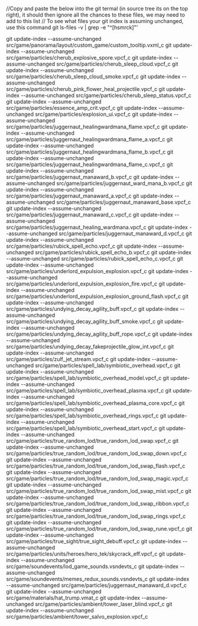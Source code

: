 //Copy and paste the below into the git termal (in source tree its on the top right), it should then ignore all the chances to these files, we may need to add to this list
// To see what files your git index is assuming unchanged, use this command    git ls-files -v | grep -e "^[hsmrck]"'

git update-index --assume-unchanged src/game/panorama/layout/custom_game/custom_tooltip.vxml_c
git update-index --assume-unchanged src/game/particles/cherub_explosive_spore.vpcf_c
git update-index --assume-unchanged src/game/particles/cherub_sleep_cloud.vpcf_c
git update-index --assume-unchanged src/game/particles/cherub_sleep_cloud_smoke.vpcf_c
git update-index --assume-unchanged src/game/particles/cherub_pink_flower_heal_projectile.vpcf_c
git update-index --assume-unchanged src/game/particles/cherub_sleep_status.vpcf_c
git update-index --assume-unchanged src/game/particles/essence_amp_crit.vpcf_c
git update-index --assume-unchanged src/game/particles/explosion_ui.vpcf_c
git update-index --assume-unchanged src/game/particles/juggernaut_healingwardmana_flame.vpcf_c
git update-index --assume-unchanged src/game/particles/juggernaut_healingwardmana_flame_a.vpcf_c
git update-index --assume-unchanged src/game/particles/juggernaut_healingwardmana_flame_b.vpcf_c
git update-index --assume-unchanged src/game/particles/juggernaut_healingwardmana_flame_c.vpcf_c
git update-index --assume-unchanged src/game/particles/juggernaut_manaward_b.vpcf_c
git update-index --assume-unchanged src/game/particles/juggernaut_ward_mana_b.vpcf_c
git update-index --assume-unchanged src/game/particles/juggernaut_manaward_a.vpcf_c
git update-index --assume-unchanged src/game/particles/juggernaut_manaward_base.vpcf_c
git update-index --assume-unchanged src/game/particles/juggernaut_manaward_c.vpcf_c
git update-index --assume-unchanged src/game/particles/juggernaut_healing_wardmana.vpcf_c
git update-index --assume-unchanged src/game/particles/juggernaut_manaward_d.vpcf_c
git update-index --assume-unchanged src/game/particles/rubick_spell_echo.vpcf_c
git update-index --assume-unchanged src/game/particles/rubick_spell_echo_b.vpcf_c
git update-index --assume-unchanged src/game/particles/rubick_spell_echo_c.vpcf_c
git update-index --assume-unchanged src/game/particles/underlord_expulsion_explosion.vpcf_c
git update-index --assume-unchanged src/game/particles/underlord_expulsion_explosion_fire.vpcf_c
git update-index --assume-unchanged src/game/particles/underlord_expulsion_explosion_ground_flash.vpcf_c
git update-index --assume-unchanged src/game/particles/undying_decay_agility_buff.vpcf_c
git update-index --assume-unchanged src/game/particles/undying_decay_agility_buff_smoke.vpcf_c
git update-index --assume-unchanged src/game/particles/undying_decay_agility_buff_rope.vpcf_c
git update-index --assume-unchanged src/game/particles/undying_decay_fakeprojectile_glow_int.vpcf_c
git update-index --assume-unchanged src/game/particles/zulf_jet_stream.vpcf_c
git update-index --assume-unchanged src/game/particles/spell_lab/symbiotic_overhead.vpcf_c
git update-index --assume-unchanged src/game/particles/spell_lab/symbiotic_overhead_model.vpcf_c
git update-index --assume-unchanged src/game/particles/spell_lab/symbiotic_overhead_plasma.vpcf_c
git update-index --assume-unchanged src/game/particles/spell_lab/symbiotic_overhead_plasma_core.vpcf_c
git update-index --assume-unchanged src/game/particles/spell_lab/symbiotic_overhead_rings.vpcf_c
git update-index --assume-unchanged src/game/particles/spell_lab/symbiotic_overhead_start.vpcf_c
git update-index --assume-unchanged src/game/particles/true_random_lod/true_random_lod_swap.vpcf_c
git update-index --assume-unchanged src/game/particles/true_random_lod/true_random_lod_swap_down.vpcf_c
git update-index --assume-unchanged src/game/particles/true_random_lod/true_random_lod_swap_flash.vpcf_c
git update-index --assume-unchanged src/game/particles/true_random_lod/true_random_lod_swap_magic.vpcf_c
git update-index --assume-unchanged src/game/particles/true_random_lod/true_random_lod_swap_mist.vpcf_c
git update-index --assume-unchanged src/game/particles/true_random_lod/true_random_lod_swap_ribbon.vpcf_c
git update-index --assume-unchanged src/game/particles/true_random_lod/true_random_lod_swap_rings.vpcf_c
git update-index --assume-unchanged src/game/particles/true_random_lod/true_random_lod_swap_rune.vpcf_c
git update-index --assume-unchanged src/game/particles/true_sight/true_sight_debuff.vpcf_c
git update-index --assume-unchanged src/game/particles/units/heroes/hero_tek/skycrack_eff.vpcf_c
git update-index --assume-unchanged src/game/soundevents/lod_game_sounds.vsndevts_c
git update-index --assume-unchanged src/game/soundevents/memes_redux_sounds.vsndevts_c
git update-index --assume-unchanged src/game/particles/juggernaut_manaward_d.vpcf_c
git update-index --assume-unchanged src/game/materials/hat_trump.vmat_c
git update-index --assume-unchanged src/game/particles/ambient/tower_laser_blind.vpcf_c
git update-index --assume-unchanged src/game/particles/ambient/tower_salvo_explosion.vpcf_c
